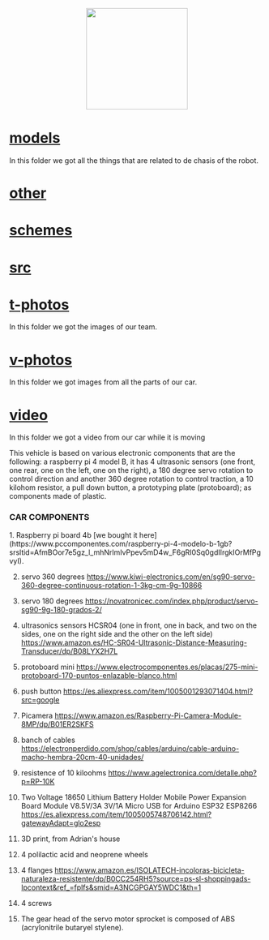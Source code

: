 <p align="center">
  <img width="200" height="200" src="https://github.com/Ploirad/WRO-2024-ArduMASTERS/assets/148375115/122c7233-1e41-4727-894d-9d810f12458b">
</p>

# [models](https://github.com/Ploirad/WRO-2024-ArduMASTERS/tree/main/models)
  In this folder we got all the things that are related to de chasis of the robot.
# [other](https://github.com/Ploirad/WRO-2024-ArduMASTERS/tree/main/other)

# [schemes](https://github.com/Ploirad/WRO-2024-ArduMASTERS/tree/main/schemes)

# [src](https://github.com/Ploirad/WRO-2024-ArduMASTERS/tree/main/src)

# [t-photos](https://github.com/Ploirad/WRO-2024-ArduMASTERS/tree/main/t-photos)
  In this folder we got the images of our team.
# [v-photos](https://github.com/Ploirad/WRO-2024-ArduMASTERS/tree/main/v-photos)
  In this folder we got images from all the parts of our car.
# [video](https://github.com/Ploirad/WRO-2024-ArduMASTERS/tree/main/video)
  In this folder we got a video from our car while it is moving

This vehicle is based on various electronic components that are the following: a raspberry pi 4 model B, it has 4 ultrasonic sensors (one front, one rear, one on the left, one on the right), a 180 degree servo rotation to control direction and another 360 degree rotation to control traction, a 10 kilohom resistor, a pull down button, a prototyping plate (protoboard); as components made of plastic.

<h3>CAR COMPONENTS </h2>
1. Raspberry pi board 4b
 [we bought it here](https://www.pccomponentes.com/raspberry-pi-4-modelo-b-1gb?srsltid=AfmBOor7e5gz_l_mhNrlmIvPpev5mD4w_F6gRI0Sq0gdIIrgkIOrMfPgvyI).

2. servo 360 degrees https://www.kiwi-electronics.com/en/sg90-servo-360-degree-continuous-rotation-1-3kg-cm-9g-10866

3. servo 180 degrees https://novatronicec.com/index.php/product/servo-sg90-9g-180-grados-2/

4. ultrasonics sensors HCSR04 (one in front, one in back, and two on the sides, one on the right side and the other on the left side) https://www.amazon.es/HC-SR04-Ultrasonic-Distance-Measuring-Transducer/dp/B08LYX2H7L

5. protoboard mini https://www.electrocomponentes.es/placas/275-mini-protoboard-170-puntos-enlazable-blanco.html

6. push button https://es.aliexpress.com/item/1005001293071404.html?src=google

7. Picamera https://www.amazon.es/Raspberry-Pi-Camera-Module-8MP/dp/B01ER2SKFS

8. banch of cables https://electronperdido.com/shop/cables/arduino/cable-arduino-macho-hembra-20cm-40-unidades/

9. resistence of 10 kiloohms https://www.agelectronica.com/detalle.php?p=RP-10K

10. Two Voltage 18650 Lithium Battery Holder Mobile Power Expansion Board Module V8.5V/3A 3V/1A Micro USB for Arduino ESP32 ESP8266 https://es.aliexpress.com/item/1005005748706142.html?gatewayAdapt=glo2esp

11. 3D print, from Adrian's house

12. 4 polilactic acid and neoprene wheels

13. 4 flanges https://www.amazon.es/ISOLATECH-incoloras-bicicleta-naturaleza-resistente/dp/B0CC254RH5?source=ps-sl-shoppingads-lpcontext&ref_=fplfs&smid=A3NCGPGAY5WDC1&th=1

14. 4 screws

15. The gear head of the servo motor sprocket is composed of ABS (acrylonitrile butaryel stylene).
